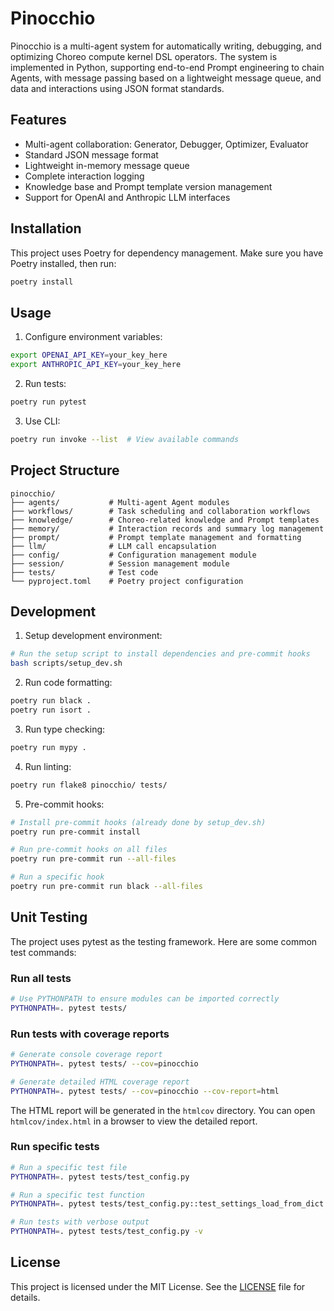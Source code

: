 # Pinocchio

Pinocchio is a multi-agent system for automatically writing, debugging, and optimizing Choreo compute kernel DSL operators. The system is implemented in Python, supporting end-to-end Prompt engineering to chain Agents, with message passing based on a lightweight message queue, and data and interactions using JSON format standards.

## Features

- Multi-agent collaboration: Generator, Debugger, Optimizer, Evaluator
- Standard JSON message format
- Lightweight in-memory message queue
- Complete interaction logging
- Knowledge base and Prompt template version management
- Support for OpenAI and Anthropic LLM interfaces

## Installation

This project uses Poetry for dependency management. Make sure you have Poetry installed, then run:

```bash
poetry install
```

## Usage

1. Configure environment variables:
```bash
export OPENAI_API_KEY=your_key_here
export ANTHROPIC_API_KEY=your_key_here
```

2. Run tests:
```bash
poetry run pytest
```

3. Use CLI:
```bash
poetry run invoke --list  # View available commands
```

## Project Structure

```
pinocchio/
├── agents/           # Multi-agent Agent modules
├── workflows/        # Task scheduling and collaboration workflows
├── knowledge/        # Choreo-related knowledge and Prompt templates
├── memory/           # Interaction records and summary log management
├── prompt/           # Prompt template management and formatting
├── llm/              # LLM call encapsulation
├── config/           # Configuration management module
├── session/          # Session management module
├── tests/            # Test code
└── pyproject.toml    # Poetry project configuration
```

## Development

1. Setup development environment:
```bash
# Run the setup script to install dependencies and pre-commit hooks
bash scripts/setup_dev.sh
```

2. Run code formatting:
```bash
poetry run black .
poetry run isort .
```

3. Run type checking:
```bash
poetry run mypy .
```

4. Run linting:
```bash
poetry run flake8 pinocchio/ tests/
```

5. Pre-commit hooks:
```bash
# Install pre-commit hooks (already done by setup_dev.sh)
poetry run pre-commit install

# Run pre-commit hooks on all files
poetry run pre-commit run --all-files

# Run a specific hook
poetry run pre-commit run black --all-files
```

## Unit Testing

The project uses pytest as the testing framework. Here are some common test commands:

### Run all tests

```bash
# Use PYTHONPATH to ensure modules can be imported correctly
PYTHONPATH=. pytest tests/
```

### Run tests with coverage reports

```bash
# Generate console coverage report
PYTHONPATH=. pytest tests/ --cov=pinocchio

# Generate detailed HTML coverage report
PYTHONPATH=. pytest tests/ --cov=pinocchio --cov-report=html
```

The HTML report will be generated in the `htmlcov` directory. You can open `htmlcov/index.html` in a browser to view the detailed report.

### Run specific tests

```bash
# Run a specific test file
PYTHONPATH=. pytest tests/test_config.py

# Run a specific test function
PYTHONPATH=. pytest tests/test_config.py::test_settings_load_from_dict

# Run tests with verbose output
PYTHONPATH=. pytest tests/test_config.py -v
```

## License

This project is licensed under the MIT License. See the [LICENSE](LICENSE) file for details. 